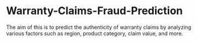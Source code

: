 # Warranty-Claims-Fraud-Prediction
 The aim of this  is to predict the authenticity of warranty claims by analyzing various factors such as region, product category, claim value, and more.
